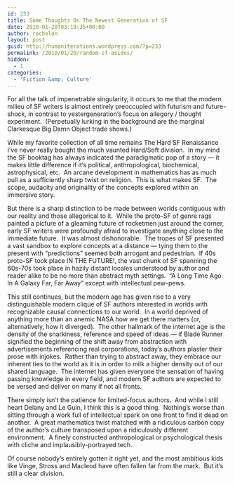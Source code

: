 ```yaml
---
id: 233
title: Some Thoughts On The Newest Generation of SF
date: 2010-01-20T03:19:35+00:00
author: rechelon
layout: post
guid: http://humaniterations.wordpress.com/?p=233
permalink: /2010/01/20/random-sf-asides/
hidden:
  - 1
categories:
  - 'Fiction &amp; Culture'
---
```

For all the talk of impenetrable singularity, it occurs to me that the modern milieu of SF writers is almost entirely preoccupied with futurism and future-shock, in contrast to yestergeneration&#8217;s focus on allegory / thought experiment.  (Perpetually lurking in the background are the marginal Clarkesque Big Damn Object trade shows.)

While my favorite collection of all time remains The Hard SF Renaissance I&#8217;ve never really bought the much vaunted Hard/Soft division.  In my mind the SF booktag has always indicated the paradigmatic pop of a story &#8212; it makes little difference if it&#8217;s political, anthropological, biochemical, astrophysical, etc.  An arcane development in mathematics has as much pull as a sufficiently sharp twist on religion.  This is what makes SF.  The scope, audacity and originality of the concepts explored within an immersive story.

But there is a sharp distinction to be made between worlds contiguous with our reality and those allegorical to it.  While the proto-SF of genre rags painted a picture of a gleaming future of rocketmen just around the corner, early SF writers were profoundly afraid to investigate anything close to the immediate future.  It was almost dishonorable.  The tropes of SF presented a vast sandbox to explore concepts at a distance &#8212; tying them to the present with &#8220;predictions&#8221; seemed both arrogant and pedestrian.  If 40s proto-SF took place IN THE FUTURE!, the vast chunk of SF spanning the 60s-70s took place in hazily distant locales understood by author and reader alike to be no more than abstract myth settings.  &#8220;A Long Time Ago In A Galaxy Far, Far Away&#8221; except with intellectual pew-pews.

This still continues, but the modern age has given rise to a very distinguishable modern clique of SF authors interested in worlds with recognizable causal connections to our world.  In a world deprived of anything more than an anemic NASA how we get there matters (or, alternatively, how it diverged).  The other hallmark of the internet age is the density of the snarkiness, reference and speed of ideas &#8212; if Blade Runner signified the beginning of the shift away from abstraction with advertisements referencing real corporations, today&#8217;s authors plaster their prose with injokes.  Rather than trying to abstract away, they embrace our inherent ties to the world as it is in order to milk a higher density out of our shared language.  The internet has given everyone the sensation of having passing knowledge in every field, and modern SF authors are expected to be versed and deliver on many if not all fronts.

There simply isn&#8217;t the patience for limited-focus authors.  And while I still heart Delany and Le Guin, I think this is a good thing.  Nothing&#8217;s worse than sitting through a work full of intellectual spark on one front to find it dead on another.  A great mathematics twist matched with a ridiculous carbon copy of the author&#8217;s culture transposed upon a ridiculously different environment.  A finely constructed anthropological or psychological thesis with cliche and implausibly-portrayed tech.

Of course nobody&#8217;s entirely gotten it right yet, and the most ambitious kids like Vinge, Stross and Macleod have often fallen far from the mark.  But it&#8217;s still a clear division.